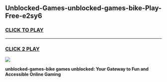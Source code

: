 
## Unblocked-Games-unblocked-games-bike-Play-Free-e2sy6
<h3>
<a href="https://premium76.site?title=unblocked-games-bike&ref=23A">CLICK TO PLAY</a></h3>
<hr>

<h3>
<a href="https://premium76.site?title=unblocked-games-bike&ref=23A">CLICK 2 PLAY</a>
  
</h3>

<a href="https://premium76.site?title=unblocked-games-bike&ref=23A"><img src="https://clearcache.store/games.png"></a>


**unblocked-games-bike games unblocked: Your Gateway to Fun and Accessible Online Gaming**
